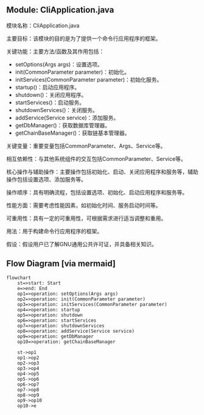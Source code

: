 ## Module: CliApplication.java
模块名称：CliApplication.java

主要目标：该模块的目的是为了提供一个命令行应用程序的框架。

关键功能：主要方法/函数及其作用包括：
- setOptions(Args args)：设置选项。
- init(CommonParameter parameter)：初始化。
- initServices(CommonParameter parameter)：初始化服务。
- startup()：启动应用程序。
- shutdown()：关闭应用程序。
- startServices()：启动服务。
- shutdownServices()：关闭服务。
- addService(Service service)：添加服务。
- getDbManager()：获取数据库管理器。
- getChainBaseManager()：获取链基本管理器。

关键变量：重要变量包括CommonParameter、Args、Service等。

相互依赖性：与其他系统组件的交互包括CommonParameter、Service等。

核心操作与辅助操作：主要操作包括初始化、启动、关闭应用程序和服务等，辅助操作包括设置选项、添加服务等。

操作顺序：具有明确流程，包括设置选项、初始化、启动应用程序和服务等。

性能方面：需要考虑性能因素，如初始化时间、服务启动时间等。

可重用性：具有一定的可重用性，可根据需求进行适当调整和重用。

用法：用于构建命令行应用程序的框架。

假设：假设用户已了解GNU通用公共许可证，并具备相关知识。
## Flow Diagram [via mermaid]
```mermaid
flowchart
    st=>start: Start
    e=>end: End
    op1=>operation: setOptions(Args args)
    op2=>operation: init(CommonParameter parameter)
    op3=>operation: initServices(CommonParameter parameter)
    op4=>operation: startup
    op5=>operation: shutdown
    op6=>operation: startServices
    op7=>operation: shutdownServices
    op8=>operation: addService(Service service)
    op9=>operation: getDbManager
    op10=>operation: getChainBaseManager
    
    st->op1
    op1->op2
    op2->op3
    op3->op4
    op4->op5
    op5->op6
    op6->op7
    op7->op8
    op8->op9
    op9->op10
    op10->e
```
